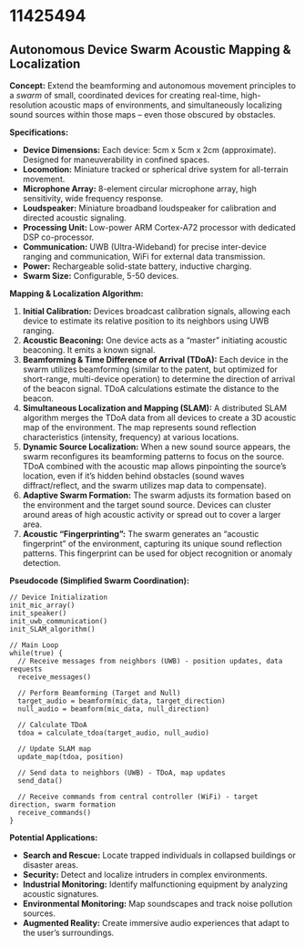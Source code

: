 # 11425494

## Autonomous Device Swarm Acoustic Mapping & Localization

**Concept:** Extend the beamforming and autonomous movement principles to a *swarm* of small, coordinated devices for creating real-time, high-resolution acoustic maps of environments, and simultaneously localizing sound sources within those maps – even those obscured by obstacles.

**Specifications:**

*   **Device Dimensions:** Each device: 5cm x 5cm x 2cm (approximate). Designed for maneuverability in confined spaces.
*   **Locomotion:** Miniature tracked or spherical drive system for all-terrain movement.
*   **Microphone Array:** 8-element circular microphone array, high sensitivity, wide frequency response.
*   **Loudspeaker:** Miniature broadband loudspeaker for calibration and directed acoustic signaling.
*   **Processing Unit:** Low-power ARM Cortex-A72 processor with dedicated DSP co-processor.
*   **Communication:** UWB (Ultra-Wideband) for precise inter-device ranging and communication, WiFi for external data transmission.
*   **Power:** Rechargeable solid-state battery, inductive charging.
*   **Swarm Size:** Configurable, 5-50 devices.

**Mapping & Localization Algorithm:**

1.  **Initial Calibration:** Devices broadcast calibration signals, allowing each device to estimate its relative position to its neighbors using UWB ranging.
2.  **Acoustic Beaconing:** One device acts as a “master” initiating acoustic beaconing. It emits a known signal.
3.  **Beamforming & Time Difference of Arrival (TDoA):** Each device in the swarm utilizes beamforming (similar to the patent, but optimized for short-range, multi-device operation) to determine the direction of arrival of the beacon signal. TDoA calculations estimate the distance to the beacon.
4.  **Simultaneous Localization and Mapping (SLAM):** A distributed SLAM algorithm merges the TDoA data from all devices to create a 3D acoustic map of the environment. The map represents sound reflection characteristics (intensity, frequency) at various locations.
5.  **Dynamic Source Localization:**  When a new sound source appears, the swarm reconfigures its beamforming patterns to focus on the source.  TDoA combined with the acoustic map allows pinpointing the source’s location, even if it’s hidden behind obstacles (sound waves diffract/reflect, and the swarm utilizes map data to compensate).
6.  **Adaptive Swarm Formation:** The swarm adjusts its formation based on the environment and the target sound source. Devices can cluster around areas of high acoustic activity or spread out to cover a larger area.
7.  **Acoustic “Fingerprinting”:** The swarm generates an “acoustic fingerprint” of the environment, capturing its unique sound reflection patterns. This fingerprint can be used for object recognition or anomaly detection.

**Pseudocode (Simplified Swarm Coordination):**

```
// Device Initialization
init_mic_array()
init_speaker()
init_uwb_communication()
init_SLAM_algorithm()

// Main Loop
while(true) {
  // Receive messages from neighbors (UWB) - position updates, data requests
  receive_messages()

  // Perform Beamforming (Target and Null)
  target_audio = beamform(mic_data, target_direction)
  null_audio = beamform(mic_data, null_direction)

  // Calculate TDoA
  tdoa = calculate_tdoa(target_audio, null_audio)

  // Update SLAM map
  update_map(tdoa, position)

  // Send data to neighbors (UWB) - TDoA, map updates
  send_data()

  // Receive commands from central controller (WiFi) - target direction, swarm formation
  receive_commands()
}
```

**Potential Applications:**

*   **Search and Rescue:** Locate trapped individuals in collapsed buildings or disaster areas.
*   **Security:** Detect and localize intruders in complex environments.
*   **Industrial Monitoring:** Identify malfunctioning equipment by analyzing acoustic signatures.
*   **Environmental Monitoring:** Map soundscapes and track noise pollution sources.
*   **Augmented Reality:** Create immersive audio experiences that adapt to the user’s surroundings.
